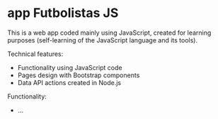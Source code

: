 # app Futbolistas JS
This is a web app coded mainly using JavaScript, created for learning purposes (self-learning of the JavaScript language and its tools).

Technical features:
 - Functionality using JavaScript code
 - Pages design with Bootstrap components
 - Data API actions created in Node.js

Functionality:
 - ...
